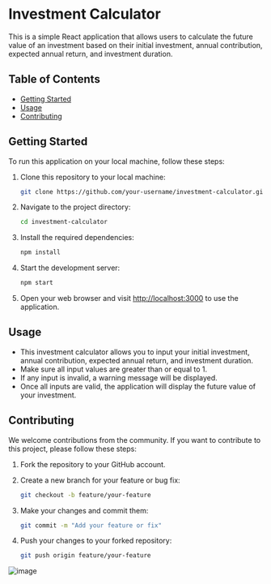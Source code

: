 # Investment Calculator

This is a simple React application that allows users to calculate the future value of an investment based on their initial investment, annual contribution, expected annual return, and investment duration.

## Table of Contents

- [Getting Started](#getting-started)
- [Usage](#usage)
- [Contributing](#contributing)

## Getting Started

To run this application on your local machine, follow these steps:

1. Clone this repository to your local machine:

   ```bash
   git clone https://github.com/your-username/investment-calculator.git
   ```

2. Navigate to the project directory:

   ```bash
   cd investment-calculator
   ```

3. Install the required dependencies:

   ```bash
   npm install
   ```

4. Start the development server:

   ```bash
   npm start
   ```

5. Open your web browser and visit [http://localhost:3000](http://localhost:3000) to use the application.

## Usage

- This investment calculator allows you to input your initial investment, annual contribution, expected annual return, and investment duration.
- Make sure all input values are greater than or equal to 1.
- If any input is invalid, a warning message will be displayed.
- Once all inputs are valid, the application will display the future value of your investment.

## Contributing

We welcome contributions from the community. If you want to contribute to this project, please follow these steps:

1. Fork the repository to your GitHub account.
2. Create a new branch for your feature or bug fix:

   ```bash
   git checkout -b feature/your-feature
   ```

3. Make your changes and commit them:

   ```bash
   git commit -m "Add your feature or fix"
   ```

4. Push your changes to your forked repository:

   ```bash
   git push origin feature/your-feature
   ```

![image](https://github.com/akifalbayrak/investment-calculator/assets/142679378/ca8b2396-637f-40c8-9195-4e2c47e51b03)
